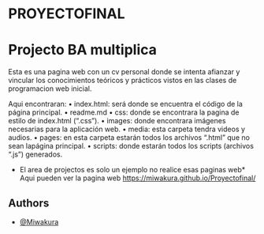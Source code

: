 # PROYECTOFINAL

# Projecto BA multiplica 

Esta es una pagina web con un cv personal donde se intenta  afianzar y vincular los conocimientos teóricos y prácticos vistos en las clases de programacion web inicial.

Aqui encontraran:
• index.html: será donde se encuentra el código de la página principal.
• readme.md
• css: donde se encontrara la pagina de estilo de index.html (“.css”).
• images: donde encontrara imágenes necesarias para la aplicación web.
• media: esta carpeta tendra videos y audios.
• pages: en esta carpeta estarán todos los archivos “.html” que no sean lapágina principal.
• scripts: donde estarán todos los scripts (archivos “.js”) generados.


* El area de projectos es solo un ejemplo no realice esas paginas web*
Aqui pueden ver la pagina web https://miwakura.github.io/Proyectofinal/




## Authors

- [@Miwakura](https://www.github.com/Miwakura)


